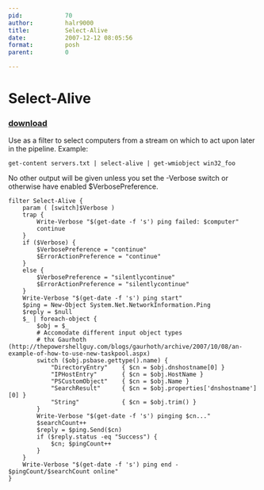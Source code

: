 ```yaml
---
pid:            70
author:         halr9000
title:          Select-Alive
date:           2007-12-12 08:05:56
format:         posh
parent:         0

---
```


# Select-Alive

### [download](Scripts\70.ps1)

Use as a filter to select computers from a stream on which to act upon later in the pipeline. Example:

    get-content servers.txt | select-alive | get-wmiobject win32_foo

No other output will be given unless you set the -Verbose switch or otherwise have enabled $VerbosePreference.

```posh
filter Select-Alive {
	param ( [switch]$Verbose )
	trap {
		Write-Verbose "$(get-date -f 's') ping failed: $computer"
		continue
	}
	if ($Verbose) {
		$VerbosePreference = "continue"
		$ErrorActionPreference = "continue"
	}
	else {
		$VerbosePreference = "silentlycontinue"
		$ErrorActionPreference = "silentlycontinue"
	}
	Write-Verbose "$(get-date -f 's') ping start"
	$ping = New-Object System.Net.NetworkInformation.Ping
	$reply = $null
	$_ | foreach-object {
		$obj = $_
		# Accomodate different input object types
		# thx Gaurhoth (http://thepowershellguy.com/blogs/gaurhoth/archive/2007/10/08/an-example-of-how-to-use-new-taskpool.aspx)
		switch ($obj.psbase.gettype().name) {
			"DirectoryEntry"    { $cn = $obj.dnshostname[0] }
			"IPHostEntry"		{ $cn = $obj.HostName }
			"PSCustomObject"    { $cn = $obj.Name }
			"SearchResult"      { $cn = $obj.properties['dnshostname'][0] }
			"String"            { $cn = $obj.trim() }
		}
		Write-Verbose "$(get-date -f 's') pinging $cn..."
		$searchCount++
		$reply = $ping.Send($cn)
		if ($reply.status -eq "Success") {
			$cn; $pingCount++
		}
	}
	Write-Verbose "$(get-date -f 's') ping end - $pingCount/$searchCount online"
}
```
